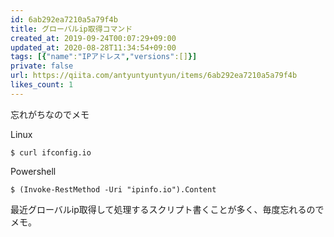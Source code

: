 ```yaml
---
id: 6ab292ea7210a5a79f4b
title: グローバルip取得コマンド
created_at: 2019-09-24T00:07:29+09:00
updated_at: 2020-08-28T11:34:54+09:00
tags: [{"name":"IPアドレス","versions":[]}]
private: false
url: https://qiita.com/antyuntyuntyun/items/6ab292ea7210a5a79f4b
likes_count: 1
---
```


忘れがちなのでメモ

Linux

```
$ curl ifconfig.io
```

Powershell

```
$ (Invoke-RestMethod -Uri "ipinfo.io").Content
```

最近グローバルip取得して処理するスクリプト書くことが多く、毎度忘れるのでメモ。
